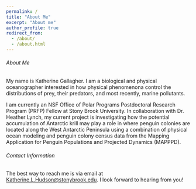```yaml
---
permalink: /
title: "About Me"
excerpt: "About me"
author_profile: true
redirect_from: 
  - /about/
  - /about.html
---
```


###### About Me
My name is Katherine Gallagher. I am a biological and physical oceanographer interested in how physical phenomenona control the distributions of prey, their predators, and most recently, marine pollutants. 

I am currently an NSF Office of Polar Programs Postdoctoral Research Program (PRFP) Fellow at Stony Brook University. In collaboration with Dr. Heather Lynch, my current project is investigating how the potential accumulation of Antarctic krill may play a role in where penguin colonies are located along the West Antarctic Peninsula using a combination of physical ocean modeling and penguin colony census data from the Mapping Application for Penguin Populations and Projected Dynamics (MAPPPD). 

###### Contact Information
The best way to reach me is via email at Katherine.L.Hudson@stonybrook.edu. I look forward to hearing from you!

